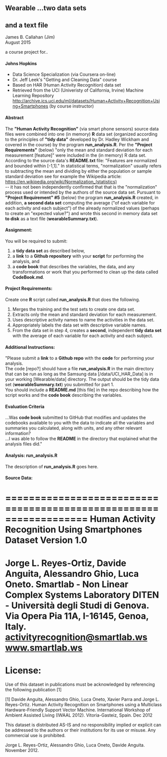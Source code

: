 ## Wearable  ...two data sets
## and a text file

James B. Callahan (Jim)  
August 2015

a course project for..

#### Johns Hopkins
* Data Science Specialization (via Coursera on-line)
* Dr. Jeff Leek's "Getting and Cleaning Data" course
* Based on HAR (Human Activity Recognition) data set 
* Retrieved from the UCI (Univeristy of California, Irvine) Machine Learning Repository http://archive.ics.uci.edu/ml/datasets/Human+Activity+Recognition+Using+Smartphones
(by course instructor)

#### Abstract
The **"Human Activity Recognition"** (via smart phone sensors) source data files were combined into one (in memory) **R** data set (organized according to the principles of **"tidy data"** developed by Dr. Hadley Wickham and covered in the course) by the program **run_analysis.R**. Per the **"Project Requirements"** (below) "only the mean and standard deviation for each measurement [feature]" were included in the (in memory) R data set. According to the source data's **README.txt** file: "Features are normalized and bounded within [-1,1]." In statistical terms, "normalization" usually refers to subtracting the mean and dividing by either the population or sample standard deviation see for example the Wikipedia article:  
https://en.wikipedia.org/wiki/Normalization_(statistics)  
-- it has not been independently confirmed that that is the "normalization" process used or intended by the authors of the source data set.
Pursuant to **"Project Requirement" #5** (below) the program **run_analysis.R** created, in addition, **a second data set** computing the average ("of each variable for each activity and each subject") of the already normalized values (perhaps to create an "expected value?") and wrote this second in memory data set **to disk** as a text file (**wearableSummary.txt**).  

#### Assignment:
You will be required to submit:   
1) a **tidy data set** as described below,   
2) a **link** to a **Github repository** with your **script** for performing the analysis, and  
3) a **code book** that describes the variables, the data, and any transformations or work that you performed to clean up the data called **CodeBook.md**.
 
#### Project Requirements:
Create one **R** script called **run_analysis.R** that does the following.  
  1. Merges the training and the test sets to create one data set.  
  2. Extracts only the mean and standard deviation for each measurement.  
  3. Uses descriptive activity names to name the activities in the data set.  
  4. Appropriately labels the data set with descriptive variable names.   
  5. From the data set in step 4, creates a **second**, independent **tidy data set**
     with the average of each variable for each activity and each subject.  
     
#### Additional Instructions:
"Please submit a **link** to a **Github repo** with the **code** for performing your analysis.   
The code [repo?] should have a file **run_analysis.R** in the main directory   
that can be run as long as the Samsung data [/data/UCI_HAR_Data] is in your working [Wearable/data] directory. 
The output should be the tidy data set (**wearableSummary.txt**) you submitted for part 1.  
You should include a **README.md**  [this file] in the repo describing how the script works 
and the **code book** describing the variables.  

#### Evaluation Criteria
...Was **code book** submitted to GitHub that modifies and updates the codebooks 
available to you with the data to indicate all the variables and summaries you calculated, 
along with units, and any other relevant information?  
...I was able to follow the **README** in the directory that explained what the analysis files did."  

#### Analysis: run_analysis.R
The description of **run_analysis.R** goes here.  

#### Source Data:

==================================================================
Human Activity Recognition Using Smartphones Dataset
Version 1.0
==================================================================
Jorge L. Reyes-Ortiz, Davide Anguita, Alessandro Ghio, Luca Oneto.
Smartlab - Non Linear Complex Systems Laboratory
DITEN - Università degli Studi di Genova.
Via Opera Pia 11A, I-16145, Genoa, Italy.
activityrecognition@smartlab.ws
www.smartlab.ws
==================================================================


License:
========
Use of this dataset in publications must be acknowledged by referencing the following publication [1] 

[1] Davide Anguita, Alessandro Ghio, Luca Oneto, Xavier Parra and Jorge L. Reyes-Ortiz. Human Activity Recognition on Smartphones using a Multiclass Hardware-Friendly Support Vector Machine. International Workshop of Ambient Assisted Living (IWAAL 2012). Vitoria-Gasteiz, Spain. Dec 2012

This dataset is distributed AS-IS and no responsibility implied or explicit can be addressed to the authors or their institutions for its use or misuse. Any commercial use is prohibited.

Jorge L. Reyes-Ortiz, Alessandro Ghio, Luca Oneto, Davide Anguita. November 2012.
